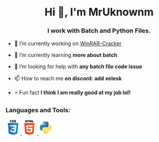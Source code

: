 <h1 align="center">Hi 👋, I'm MrUknownm</h1>
<h3 align="center">I work with Batch and Python Files.</h3>

- 🔭 I’m currently working on [WinRAR-Cracker](https://github.com/MrUknownm/WinRAR-Cracker)

- 🌱 I’m currently learning **more about batch**

- 🤝 I’m looking for help with **any batch file code issue**

- 📫 How to reach me **on discord: add xelesk**

- ⚡ Fun fact **I think I am really good at my job lol!**

<h3 align="left">Languages and Tools:</h3>
<p align="left"> <a href="https://www.w3schools.com/css/" target="_blank" rel="noreferrer"> <img src="https://raw.githubusercontent.com/devicons/devicon/master/icons/css3/css3-original-wordmark.svg" alt="css3" width="40" height="40"/> </a> <a href="https://www.w3.org/html/" target="_blank" rel="noreferrer"> <img src="https://raw.githubusercontent.com/devicons/devicon/master/icons/html5/html5-original-wordmark.svg" alt="html5" width="40" height="40"/> </a> <a href="https://www.python.org" target="_blank" rel="noreferrer"> <img src="https://raw.githubusercontent.com/devicons/devicon/master/icons/python/python-original.svg" alt="python" width="40" height="40"/> </a> </p>
